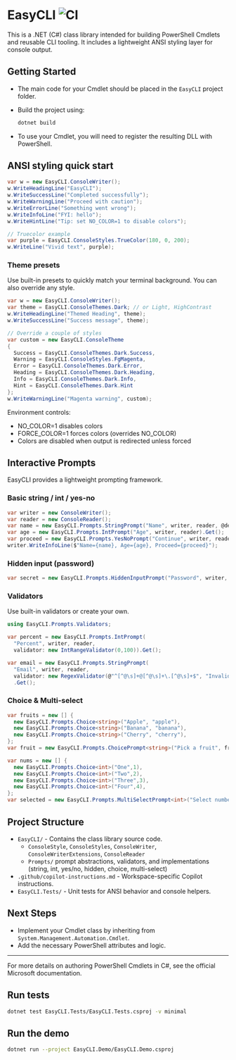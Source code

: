 # EasyCLI <img src="https://img.shields.io/github/actions/workflow/status/SamMRoberts/EasyCLI/ci.yml?branch=main" alt="CI"/>

This is a .NET (C#) class library intended for building PowerShell Cmdlets and reusable CLI tooling. It includes a lightweight ANSI styling layer for console output.

## Getting Started

- The main code for your Cmdlet should be placed in the `EasyCLI` project folder.
- Build the project using:
  
  ```sh
  dotnet build
  ```
- To use your Cmdlet, you will need to register the resulting DLL with PowerShell.

## ANSI styling quick start

```csharp
var w = new EasyCLI.ConsoleWriter();
w.WriteHeadingLine("EasyCLI");
w.WriteSuccessLine("Completed successfully");
w.WriteWarningLine("Proceed with caution");
w.WriteErrorLine("Something went wrong");
w.WriteInfoLine("FYI: hello");
w.WriteHintLine("Tip: set NO_COLOR=1 to disable colors");

// Truecolor example
var purple = EasyCLI.ConsoleStyles.TrueColor(180, 0, 200);
w.WriteLine("Vivid text", purple);
```

### Theme presets

Use built-in presets to quickly match your terminal background. You can also override any style.

```csharp
var w = new EasyCLI.ConsoleWriter();
var theme = EasyCLI.ConsoleThemes.Dark; // or Light, HighContrast
w.WriteHeadingLine("Themed Heading", theme);
w.WriteSuccessLine("Success message", theme);

// Override a couple of styles
var custom = new EasyCLI.ConsoleTheme
{
  Success = EasyCLI.ConsoleThemes.Dark.Success,
  Warning = EasyCLI.ConsoleStyles.FgMagenta,
  Error = EasyCLI.ConsoleThemes.Dark.Error,
  Heading = EasyCLI.ConsoleThemes.Dark.Heading,
  Info = EasyCLI.ConsoleThemes.Dark.Info,
  Hint = EasyCLI.ConsoleThemes.Dark.Hint
};
w.WriteWarningLine("Magenta warning", custom);
```

Environment controls:
- NO_COLOR=1 disables colors
- FORCE_COLOR=1 forces colors (overrides NO_COLOR)
- Colors are disabled when output is redirected unless forced

## Interactive Prompts

EasyCLI provides a lightweight prompting framework.

### Basic string / int / yes-no

```csharp
var writer = new ConsoleWriter();
var reader = new ConsoleReader();
var name = new EasyCLI.Prompts.StringPrompt("Name", writer, reader, @default: "Anon").Get();
var age = new EasyCLI.Prompts.IntPrompt("Age", writer, reader).Get();
var proceed = new EasyCLI.Prompts.YesNoPrompt("Continue", writer, reader, @default: true).Get();
writer.WriteInfoLine($"Name={name}, Age={age}, Proceed={proceed}");
```

### Hidden input (password)

```csharp
var secret = new EasyCLI.Prompts.HiddenInputPrompt("Password", writer, reader, hiddenSource: new EasyCLI.Prompts.ConsoleHiddenInputSource()).Get();
```

### Validators

Use built-in validators or create your own.

```csharp
using EasyCLI.Prompts.Validators;

var percent = new EasyCLI.Prompts.IntPrompt(
  "Percent", writer, reader,
  validator: new IntRangeValidator(0,100)).Get();

var email = new EasyCLI.Prompts.StringPrompt(
  "Email", writer, reader,
  validator: new RegexValidator(@"^[^@\s]+@[^@\s]+\.[^@\s]+$", "Invalid email"))
  .Get();
```

### Choice & Multi-select

```csharp
var fruits = new [] {
  new EasyCLI.Prompts.Choice<string>("Apple", "apple"),
  new EasyCLI.Prompts.Choice<string>("Banana", "banana"),
  new EasyCLI.Prompts.Choice<string>("Cherry", "cherry"),
};
var fruit = new EasyCLI.Prompts.ChoicePrompt<string>("Pick a fruit", fruits, writer, reader).Get();

var nums = new [] {
  new EasyCLI.Prompts.Choice<int>("One",1),
  new EasyCLI.Prompts.Choice<int>("Two",2),
  new EasyCLI.Prompts.Choice<int>("Three",3),
  new EasyCLI.Prompts.Choice<int>("Four",4),
};
var selected = new EasyCLI.Prompts.MultiSelectPrompt<int>("Select numbers", nums, writer, reader).Get();
```

## Project Structure

- `EasyCLI/` - Contains the class library source code.
  - `ConsoleStyle`, `ConsoleStyles`, `ConsoleWriter`, `ConsoleWriterExtensions`, `ConsoleReader`
  - `Prompts/` prompt abstractions, validators, and implementations (string, int, yes/no, hidden, choice, multi-select)
- `.github/copilot-instructions.md` - Workspace-specific Copilot instructions.
 - `EasyCLI.Tests/` - Unit tests for ANSI behavior and console helpers.

## Next Steps

- Implement your Cmdlet class by inheriting from `System.Management.Automation.Cmdlet`.
- Add the necessary PowerShell attributes and logic.

---

For more details on authoring PowerShell Cmdlets in C#, see the official Microsoft documentation.

## Run tests

```sh
dotnet test EasyCLI.Tests/EasyCLI.Tests.csproj -v minimal
```

## Run the demo

```sh
dotnet run --project EasyCLI.Demo/EasyCLI.Demo.csproj
```

